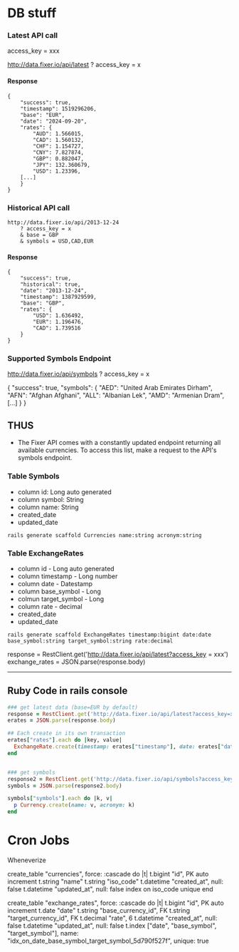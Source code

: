 # DB stuff

### Latest API call
access_key = xxx

http://data.fixer.io/api/latest
    ? access_key = x 

#### Response
```
{
    "success": true,
    "timestamp": 1519296206,
    "base": "EUR",
    "date": "2024-09-20",
    "rates": {
        "AUD": 1.566015,
        "CAD": 1.560132,
        "CHF": 1.154727,
        "CNY": 7.827874,
        "GBP": 0.882047,
        "JPY": 132.360679,
        "USD": 1.23396,
    [...]
    }
}
```

### Historical API call
```
http://data.fixer.io/api/2013-12-24
    ? access_key = x
    & base = GBP
    & symbols = USD,CAD,EUR
```

#### Response

```
{
    "success": true,
    "historical": true,
    "date": "2013-12-24",
    "timestamp": 1387929599,
    "base": "GBP",
    "rates": {
        "USD": 1.636492,
        "EUR": 1.196476,
        "CAD": 1.739516
    }
}
```

### Supported Symbols Endpoint

http://data.fixer.io/api/symbols
    ? access_key = x

{
  "success": true,
  "symbols": {
    "AED": "United Arab Emirates Dirham",
    "AFN": "Afghan Afghani",
    "ALL": "Albanian Lek",
    "AMD": "Armenian Dram",
    [...]
    }
}

## THUS

- The Fixer API comes with a constantly updated endpoint returning all available currencies. To access this list, make a request to the API's symbols endpoint.



### Table Symbols 
- column id: Long auto generated
- column symbol: String
- column name: String
- created_date
- updated_date

```console
rails generate scaffold Currencies name:string acronym:string
```

### Table ExchangeRates
- column id - Long auto generated
- column timestamp - Long number
- column date - Datestamp
- column base_symbol - Long
- colmun target_symbol - Long
- column rate - decimal
- created_date
- updated_date

```console
rails generate scaffold ExchangeRates timestamp:bigint date:date base_symbol:string target_symbol:string rate:decimal
```


response = RestClient.get('http://data.fixer.io/api/latest?access_key = xxx')
exchange_rates = JSON.parse(response.body)


----


## Ruby Code in rails console

```ruby
### get latest data (base=EUR by default)
response = RestClient.get('http://data.fixer.io/api/latest?access_key=xxxx')
erates = JSON.parse(response.body)

## Each create in its own transaction
erates["rates"].each do |key, value| 
  ExchangeRate.create(timestamp: erates["timestamp"], date: erates["date"],  historical: false, base_symbol: erates["base"], target_symbol: key, rate: value) 
end


### get symbols
response2 = RestClient.get('http://data.fixer.io/api/symbols?access_key=xxx')
symbols = JSON.parse(response2.body)

symbols["symbols"].each do |k, v|
  p Currency.create(name: v, acronym: k)
end
```





# Cron Jobs

Wheneverize

  create_table "currencies", force: :cascade do |t|
    t.bigint "id", PK auto increment
    t.string "name"
    t.string "iso_code"
    t.datetime "created_at", null: false
    t.datetime "updated_at", null: false
    index on iso_code unique
  end

  create_table "exchange_rates", force: :cascade do |t|
    t.bigint "id", PK auto increment
    t.date "date"
    t.string "base_currency_id", FK
    t.string "target_currency_id", FK
    t.decimal "rate", 6
    t.datetime "created_at", null: false
    t.datetime "updated_at", null: false
    t.index ["date", "base_symbol", "target_symbol"], name: "idx_on_date_base_symbol_target_symbol_5d790f527f", unique: true
